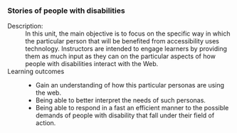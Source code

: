 ### Stories of people with disabilities
<dl>
  <dt>Description:</dt>
  <dd>In this unit, the main objective is to focus on the specific way in which the particular person that will be benefited from accessibility uses technology. Instructors are intended to engage learners by providing them as much input as they can on the particular aspects of how people with disabilities interact with the Web. </dd>
  <dt>Learning outcomes</dt>
  <dd><ul>
    <li>Gain an understanding of how this particular personas are using the web. </li>
    <li>Being able to better interpret the needs of such personas.</li>
    <li>Being able to respond in a fast an efficient manner to the possible demands of people with disability that fall under their field of action.</li>
  </ul></dd>
</dl>
